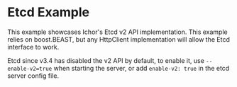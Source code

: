 # Etcd Example

This example showcases Ichor's Etcd v2 API implementation. This example relies on boost.BEAST, but any HttpClient implementation will allow the Etcd interface to work.

Etcd since v3.4 has disabled the v2 API by default, to enable it, use `--enable-v2=true` when starting the server, or add `enable-v2: true` in the etcd server config file.
